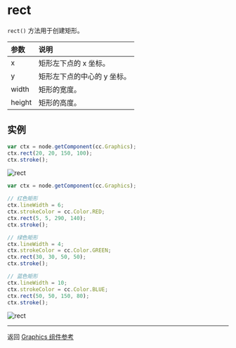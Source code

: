 # rect

`rect()` 方法用于创建矩形。

| 参数 |   说明
| :------------- | :---------- |
| x | 矩形左下点的 x 坐标。
| y | 矩形左下点的中心的 y 坐标。
| width | 矩形的宽度。
| height | 矩形的高度。

## 实例

```javascript
var ctx = node.getComponent(cc.Graphics);
ctx.rect(20, 20, 150, 100);
ctx.stroke();
```

![rect](graphics/rect.png)

```javascript
var ctx = node.getComponent(cc.Graphics);

// 红色矩形
ctx.lineWidth = 6;
ctx.strokeColor = cc.Color.RED;
ctx.rect(5, 5, 290, 140);
ctx.stroke();

// 绿色矩形
ctx.lineWidth = 4;
ctx.strokeColor = cc.Color.GREEN;
ctx.rect(30, 30, 50, 50);
ctx.stroke();

// 蓝色矩形
ctx.lineWidth = 10;
ctx.strokeColor = cc.Color.BLUE;
ctx.rect(50, 50, 150, 80);
ctx.stroke();
```

![rect](graphics/rect2.png)

<hr>

返回 [Graphics 组件参考](../../components/graphics.md)
